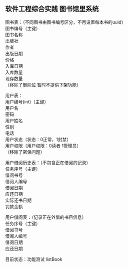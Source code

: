 ## 软件工程综合实践 图书馆里系统

图书表：（不同图书由图书编号区分，不再设置每本书的uuid）<br>
 图书编号（主键）<br>
 图书名称<br>
 出版社<br>
 作者<br>
 出版日期<br>
 价格<br>
 入库日期<br>
 入库数量<br>
 现存数量<br>
 （移除了删除位 暂时不提供下架功能）

用户表：<br>
 用户编号(int)（主键）<br>
 用户名<br>
 密码<br>
 用户姓名<br>
 性别<br>
 电话<br>
 用户状态（状态：0正常，1封禁）<br>
 用户权限（用户权限：0读者 1管理员）<br>
 （移除了密保问题）

用户借阅历史表：（不包含正在借阅的记录）<br>
 任务序号（主键）<br>
 借阅书号<br>
 借阅人编号<br>
 借阅日期<br>
 应还日期<br>
 实际还书日期<br>
 罚款金额<br>
 
 用户借阅表：（记录正在外借的书目信息）<br>
 任务序号（主键）<br>
  借阅书号<br>
  借阅人编号<br>
  借阅日期<br>
  应还日期<br>
  
目前状态：功能测试 listBook
 